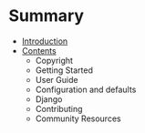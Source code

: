 # Summary

* [Introduction](README.md)
* [Contents](contents.md)
   * Copyright
   * Getting Started
   * User Guide
   * Configuration and defaults
   * Django
   * Contributing
   * Community Resources

